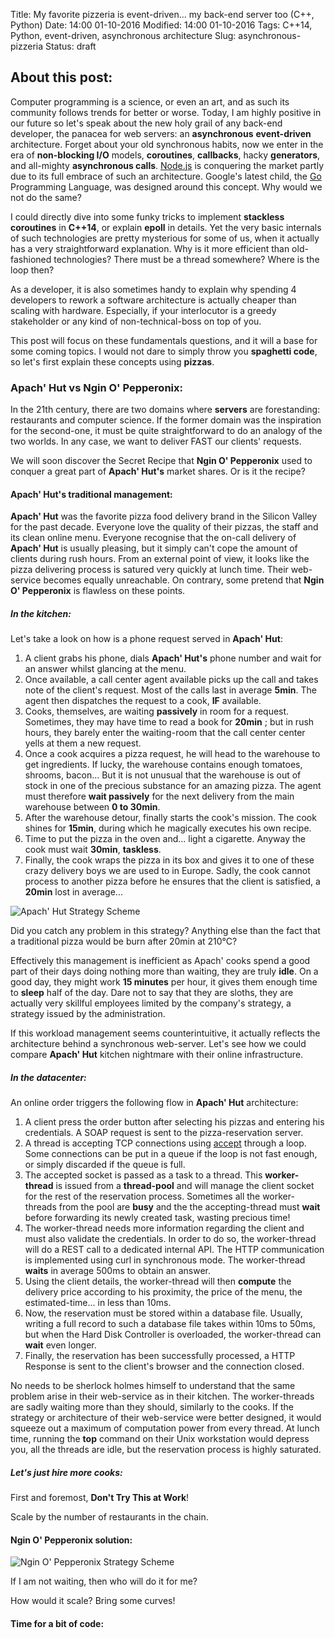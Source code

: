 Title: My favorite pizzeria is event-driven... my back-end server too (C++, Python)
Date: 14:00 01-10-2016 
Modified: 14:00 01-10-2016
Tags: C++14, Python, event-driven, asynchronous architecture
Slug: asynchronous-pizzeria
Status: draft

## About this post:
Computer programming is a science, or even an art, and as such its community follows trends for better or worse. Today, I am highly positive in our future so let's speak about the new holy grail of any back-end developer, the panacea for web servers: an **asynchronous** **event-driven** architecture. Forget about your old synchronous habits, now we enter in the era of **non-blocking I/O** models, **coroutines**, **callbacks**, hacky **generators**, and all-mighty **asynchronous calls**. [Node.js](https://nodejs.org/en/) is conquering the market partly due to its full embrace of such an architecture. Google's latest child, the [Go](https://golang.org/) Programming Language, was designed around this concept. Why would we not do the same?

I could directly dive into some funky tricks to implement **stackless coroutines** in **C++14**, or explain **epoll** in details. Yet the very basic internals of such technologies are pretty mysterious for some of us, when it actually has a very straightforward explanation. Why is it more efficient than old-fashioned technologies? There must be a thread somewhere? Where is the loop then?

As a developer, it is also sometimes handy to explain why spending 4 developers to rework a software architecture is actually cheaper than scaling with hardware. Especially, if your interlocutor is a greedy stakeholder or any kind of non-technical-boss on top of you. 

This post will focus on these fundamentals questions, and it will a base for some coming topics. I would not dare to simply throw you **spaghetti code**, so let's first explain these concepts using **pizzas**.

### **Apach' Hut** vs **Ngin O' Pepperonix**:
In the 21th century, there are two domains where **servers** are forestanding: restaurants and computer science. If the former domain was the inspiration for the second-one, it must be quite straightforward to do an analogy of the two worlds. In any case, we want to deliver FAST our clients' requests.

We will soon discover the Secret Recipe that **Ngin O' Pepperonix** used to conquer a great part of **Apach' Hut's** market shares. Or is it the recipe?

#### **Apach' Hut's** traditional management:

**Apach' Hut** was the favorite pizza food delivery brand in the Silicon Valley for the past decade. Everyone love the quality of their pizzas, the staff and its clean online menu. Everyone recognise that the on-call delivery of **Apach' Hut** is usually pleasing, but it simply can't cope the amount of clients during rush hours. From an external point of view, it looks like the pizza delivering process is satured very quickly at lunch time. Their web-service becomes equally unreachable. On contrary, some pretend that **Ngin O' Pepperonix** is flawless on these points.

##### In the kitchen:
Let's take a look on how is a phone request served in **Apach' Hut**:

1. A client grabs his phone, dials **Apach' Hut's** phone number and wait for an answer whilst glancing at the menu.  
2. Once available, a call center agent available picks up the call and takes note of the client's request. Most of the calls last in average **5min**. The agent then dispatches the request to a cook, **IF** available.
3. Cooks, themselves, are waiting **passively** in room for a request. Sometimes, they may have time to read a book for **20min** ; but in rush hours, they barely enter the waiting-room that the call center center yells at them a new request.
4. Once a cook acquires a pizza request, he will head to the warehouse to get ingredients. If lucky, the warehouse contains enough tomatoes, shrooms, bacon... But it is not unusual that the warehouse is out of stock in one of the precious substance for an amazing pizza. The agent must therefore **wait passively** for the next delivery from the main warehouse between **0 to 30min**.
5. After the warehouse detour, finally starts the cook's mission. The cook shines for **15min**, during which he magically executes his own recipe.
6. Time to put the pizza in the oven and... light a cigarette. Anyway the cook must wait **30min**, **taskless**.
7. Finally, the cook wraps the pizza in its box and gives it to one of these crazy delivery boys we are used to in Europe. Sadly, the cook cannot process to another pizza before he ensures that the client is satisfied, a **20min** lost in average...

![Apach' Hut Strategy Scheme]({filename}/images/apachehut.svg)

Did you catch any problem in this strategy? Anything else than the fact that a traditional pizza would be burn after 20min at 210°C? 

Effectively this management is inefficient as Apach' cooks spend a good part of their days doing nothing more than waiting, they are truly **idle**. On a good day, they might work **15 minutes** per hour, it gives them enough time to **sleep** half of the day. Dare not to say that they are sloths, they are actually very skillful employees limited by the company's strategy, a strategy issued by the administration.

If this workload management seems counterintuitive, it actually reflects the architecture behind a synchronous web-server. Let's see how we could compare **Apach' Hut** kitchen nightmare with their online infrastructure.

##### In the datacenter:
An online order triggers the following flow in **Apach' Hut** architecture:

1. A client press the order button after selecting his pizzas and entering his credentials. A SOAP request is sent to the pizza-reservation server.
2. A thread is accepting TCP connections using [accept](http://man7.org/linux/man-pages/man2/accept.2.html) through a loop. Some connections can be put in a queue if the loop is not fast enough, or simply discarded if the queue is full.
3. The accepted socket is passed as a task to a thread. This **worker-thread** is issued from a **thread-pool** and will manage the client socket for the rest of the reservation process. Sometimes all the worker-threads from the pool are **busy** and the the accepting-thread must **wait** before forwarding its newly created task, wasting precious time!
4. The worker-thread needs more information regarding the client and must also validate the credentials. In order to do so, the worker-thread will do a REST call to a dedicated internal API. The HTTP communication is implemented using curl in synchronous mode. The worker-thread **waits** in average 500ms to obtain an answer.
5. Using the client details, the worker-thread will then **compute** the delivery price according to his proximity, the price of the menu, the estimated-time... in less than 10ms.
6. Now, the reservation must be stored within a database file. Usually, writing a full record to such a database file takes within 10ms to 50ms, but when the Hard Disk Controller is overloaded, the worker-thread can **wait** even longer.
7. Finally, the reservation has been successfully processed, a HTTP Response is sent to the client's browser and the connection closed.

No needs to be sherlock holmes himself to understand that the same problem arise in their web-service as in their kitchen. The worker-threads are sadly waiting more than they should, similarly to the cooks. If the strategy or architecture of their web-service were better designed, it would squeeze out a maximum of computation power from every thread. At lunch time, running the **top** command on their Unix workstation would depress you, all the threads are idle, but the reservation process is highly saturated.

##### Let's just hire more cooks:
First and foremost, **Don't Try This at Work**!


Scale by the number of restaurants in the chain.

#### **Ngin O' Pepperonix** solution:

![Ngin O' Pepperonix Strategy Scheme]({filename}/images/nginxopepperoni.svg)

If I am not waiting, then who will do it for me?


How would it scale?
Bring some curves!



#### Time for a bit of code:
